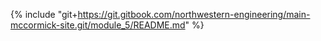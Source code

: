 {% include "git+https://git.gitbook.com/northwestern-engineering/main-mccormick-site.git/module_5/README.md" %}

